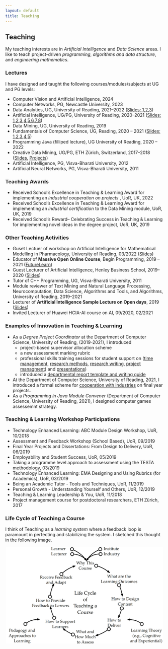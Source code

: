 ```yaml
---
layout: default
title: Teaching
---
```

<!--- 
<a href="{{site.baseurl}}/index">Home</a> | 
<a href="{{site.baseurl}}/profile">Profile</a> | 
<a href="{{site.baseurl}}/publications">Publications</a> | 
<a href="{{site.baseurl}}/research">Research</a> | 
<a href="{{site.baseurl}}/teaching">Teaching</a> --->

## Teaching

My teaching interests are in _Artificial Intelligence_ and _Data Science_ areas. I like to teach project-driven _programming_, _algorithms and data structure_, and _engineering mathematics_.

### Lectures
I have designed and taught the following courses/modules/subjects at UG and PG levels:
* Computer Vision and Artificial Intelligence, 2024
* Computer Networks, PG, Newcastle University, 2023
* Data Analytics, UG, University of Reading, 2021–2022 (<a href="/data/Data_Analytics_Lectures/CS1AC16_Week7.pdf" target="_blank">Slides: 1</a>,<a href="/data/Data_Analytics_Lectures/CS1AC16_Week_8.pdf" target="_blank">2</a>,<a href="/data/Data_Analytics_Lectures/CS1AC16_Week_9.pdf" target="_blank">3</a>)
* Artificial Intelligence, UG/PG, University of Reading, 2020–2021 (<a href="/data/Artificial_Intelligence_Lecturers/01_Lecture_(Introduction)_V_Ojha.pdf" target="_blank">Slides: 1</a>,<a href="/data/Artificial_Intelligence_Lecturers/02_Lecture_(Problem_solving_EAs)_V_Ojha.pdf" target="_blank">2</a>,<a href="/data/Artificial_Intelligence_Lecturers/03_Lecture_(Problem_solving_CSP)_V_Ojha.pdf" target="_blank">3</a>,<a href="/data/Artificial_Intelligence_Lecturers/04_Lecture_(Search_Reasoning)_V_Ojha.pdf" target="_blank">4</a>,<a href="/data/Artificial_Intelligence_Lecturers/05_Lecture_(Learning_NBC)_V_Ojha.pdf" target="_blank">5</a>,<a href="/data/Artificial_Intelligence_Lecturers/06_Lecture_(Learning_Fundamentals)_V_Ojha.pdf" target="_blank">6</a>,<a href="/data/Artificial_Intelligence_Lecturers/07_Lecture_(Deep_Learning)_V_Ojha.pdf" target="_blank">7</a>,<a href="/data/Artificial_Intelligence_Lecturers/08_Lecture_(NLP)_V_Ojha.pdf" target="_blank">8</a>)
* Data Mining, UG, University of Reading, 2019
* Fundamentals of Computer Science, UG, Reading, 2020 – 2021 (<a href="/data/Fundamentals_of_Computer_Science/CS1FC16_Lecture_01_Analysis_of_Algorithm.pdf" target="_blank">Slides: 1</a>,<a href="/data/Fundamentals_of_Computer_Science/CS1FC16_Lecture_02_Complexity_Analysis.pdf" target="_blank">2</a>,<a href="/data/Fundamentals_of_Computer_Science/CS1FC16_Lecture_03_Searching.pdf" target="_blank">3</a>,<a href="/data/Fundamentals_of_Computer_Science/CS1FC16_Lecture_04_Sorting.pdf" target="_blank">4</a>,<a href="/data/Fundamentals_of_Computer_Science/CS1FC16_Lecture_05_data_structure.pdf" target="_blank">5</a>)
* Programming Java (filliped lecture), UG University of Reading, 2020 – 2022
* Creative Data Mining, UG/PG, ETH Zürich, Switzerland, 2017–2018 (<a href="https://ia.arch.ethz.ch/category/teaching/fs2018-creative-data-mining/" target="_blank">Slides</a>, <a href="https://www.research-collection.ethz.ch/handle/20.500.11850/287572" target="_blank">Projects</a>)
* Artificial Intelligence, PG, Visva-Bharati University, 2012
* Artificial Neural Networks, PG, Visva-Bharati University, 2011

### Teaching Awards
* Received School’s Excellence in Teaching & Learning Award for implementing an _industrial cooperation on projects_ , UoR, UK, 2022
* Received School’s Excellence in Teaching & Learning Award for implementing an _industrial certification_ to the Data Mining module, UoR, UK, 2019
* Received School’s Reward– Celebrating Success in Teaching & Learning for implementing novel ideas in the degree project, UoR, UK, 2019

### Other Teaching Activities
* Guset Lectuer of workshop on Artificial Intelligence for Mathematical Modelling in Pharmacology, University of Reading, 03/2022 (<a href="/data/Research_Talks/UoR_AI_in_Pharmacology_Workshop_04_Mar_22.pdf" target="_blank">Slides</a>)
* Educator of **Massive Open Online Course**, Begin Programming, 2019 – 2021 (<a href="https://www.futurelearn.com/courses/begin-programming" target="_blank">FutureLearn</a>)
* Guest Lecturer of Artificial Intelligence, Henley Business School, 2019–2020 (<a href="/data/Henley_Business_School/2020_02_26_HBS_UoR_Varun.pdf" target="_blank">Slides</a>)
* Tutor of C++ Programming, UG, Visva-Bharati University, 2011
* Module reviewer of Text Mining and Natural Language Processing, Neurocomputation, Data Science,
Algorithms and Tools, and Algorithms, University of Reading, 2019–2021
* Lecturer of **Artificial Intelligence Sample Lecture on Open days**, 2019 (<a href="/data/Open_Days_Reading/2019_AI_OpenDay_UoR_Varun.pdf" target="_blank">Slides</a>)
* Invited Lecturer of Huawei HCIA-AI course on AI, 09/2020, 02/2021


### Examples of Innovation in Teaching & Learning
* As a _Degree Project Coordinator_ at the Department of Computer Science, University of Reading, (2019-2021), I introduced 
  - project-based supervisor allocation scheme
  - a new assessment marking rubric
  - professional skills training sessions for student support on (<a href="/data/Professional_Skills/01_Time_managment_productivity.pdf" target="_blank">time management</a>, <a href="/data/Professional_Skills/02_Research_methods_Ethics_vojha_uor.pdf" target="_blank">research methods</a>,  <a href="/data/Professional_Skills/03_Technical_Writing_Skills_UoR.pdf" target="_blank">research writing</a>, <a href="/data/Professional_Skills/04_Research_project_mngt_vojha_uor.pdf" target="_blank">project managment</a>) and <a href="/data/Professional_Skills/05_Presenation_demo_skills_UoR.pdf" target="_blank">presentations</a>)
  - introduced a <a href="https://tinyurl.com/uorcs" target="_blank">departmental report template and writing guide</a><br>
* At the Department of Computer Science, University of Reading, 2021, I introduced a formal scheme for <a href="https://www.reading.ac.uk/computer-science/-/media/project/uor-main/schools-departments/computer-science/university-of-reading-department-of-computer-science-projects-flyer.pdf" target="_blank">cooperation with industries</a> on final year projects.
* As a _Programming in Java Module Convener_ (Department of Computer Science, University of Reading, 2021), I designed computer games assessemnt strategy.

### Teaching & Learning Workshop Participations
* Technology Enhanced Learning: ABC Module Design Workshop, UoR, 10/2018
* Assessment and Feedback Workshop (School Based), UoR, 09/2019
* Final Year Projects and Dissertations: From Design to Delivery, UoR, 06/2019
* Employability and Student Success, UoR, 05/2019
* Taking a programme level approach to assessment using the TESTA methodology, 03/2019
* Technology Enhanced Learning: EMA Designing and Using Rubrics (for Academics), UoR, 03/2019
* Being an Academic Tutor - Tools and Techniques, UoR, 11/2019
* Personal Growth - Understanding Yourself and Others, UoR, 12/2019
* Teaching & Learning Leadership & You, UoR, 11/2018
* Project management course for postdoctoral researchers, ETH Zürich, 2017

### Life Cycle of Teaching a Course
I think of Teaching as a _learning system_ where a feedback loop is paramount in perfecting and stabilizing the system. I sketched this thought in the following image.<br>
 
 <p align="center">
 <img src="/imgs/teaching_cycle.png" width="500">
 </p>

<!--- ![](/imgs/teaching_cycle.png) -->

